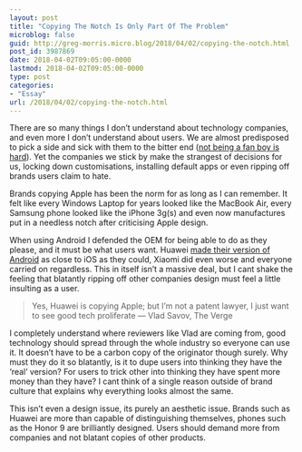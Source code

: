 ```yaml
---
layout: post
title: "Copying The Notch Is Only Part Of The Problem"
microblog: false
guid: http://greg-morris.micro.blog/2018/04/02/copying-the-notch.html
post_id: 3987869
date: 2018-04-02T09:05:00-0000
lastmod: 2018-04-02T09:05:00-0000
type: post
categories:
- "Essay"
url: /2018/04/02/copying-the-notch.html
---
```

<!--kg-card-begin: html--><p><!--kg-card-begin: markdown--></p>
<p>There are so many things I don’t understand about technology companies, and even more I don’t understand about users. We are almost predisposed to pick a side and sick with them to the bitter end (<a title="not being a fan boy is hard" href="https://gr36.com/2017-10-25-not-being-a-fan-boy-is-hard/">not being a fan boy is hard</a>). Yet the companies we stick by make the strangest of decisions for us, locking down customisations, installing default apps or even ripping off brands users claim to hate.</p>
<p>Brands copying Apple has been the norm for as long as I can remember. It felt like every Windows Laptop for years looked like the MacBook Air, every Samsung phone looked like the iPhone 3g(s) and even now manufactures put in a needless notch after criticising Apple design.</p>
<p>When using Android I defended the OEM for being able to do as they please, and it must be what users want. Huawei <a href="https://gr36.com/2016-06-21-huaweip9-review/">made their version of Android</a> as close to iOS as they could, Xiaomi did even worse and everyone carried on regardless. This in itself isn’t a massive deal, but I cant shake the feeling that blatantly ripping off other companies design must feel a little insulting as a user.</p>
<blockquote><p>Yes, Huawei is copying Apple; but I’m not a patent lawyer, I just want to see good tech proliferate — Vlad Savov, The Verge</p></blockquote>
<p>I completely understand where reviewers like Vlad are coming from, good technology should spread through the whole industry so everyone can use it. It doesn’t have to be a carbon copy of the originator though surely. Why must they do it so blatantly, is it to dupe users into thinking they have the ‘real’ version? For users to trick other into thinking they have spent more money than they have? I cant think of a single reason outside of brand culture that explains why everything looks almost the same.</p>
<p>This isn’t even a design issue, its purely an aesthetic issue. Brands such as Huawei are more than capable of distinguishing themselves, phones such as the Honor 9 are brilliantly designed. Users should demand more from companies and not blatant copies of other products.</p>
<p><!--kg-card-end: markdown--></p>
<!--kg-card-end: html-->
